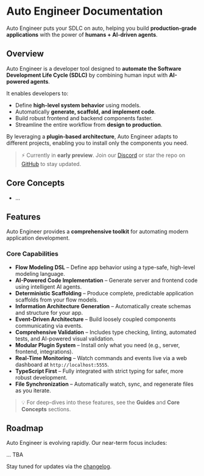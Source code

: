 # Auto Engineer Documentation

Auto Engineer puts your SDLC on auto, helping you build **production-grade applications** with the power of **humans + AI-driven agents**.

## Overview

Auto Engineer is a developer tool designed to **automate the Software Development Life Cycle (SDLC)** by combining human input with **AI-powered agents**.

It enables developers to:

- Define **high-level system behavior** using models.
- Automatically **generate, scaffold, and implement code**.
- Build robust frontend and backend components faster.
- Streamline the entire workflow from **design to production**.

By leveraging a **plugin-based architecture**, Auto Engineer adapts to different projects, enabling you to install only the components you need.

> ⚡ Currently in **early preview**. Join our [Discord](https://discord.gg/B8BKcKMRm8) or star the repo on [GitHub](https://github.com/SamHatoum/auto-engineer) to stay updated.

## Core Concepts

- ...

## Features

Auto Engineer provides a **comprehensive toolkit** for automating modern application development.

### Core Capabilities

- **Flow Modeling DSL** – Define app behavior using a type-safe, high-level modeling language.
- **AI-Powered Code Implementation** – Generate server and frontend code using intelligent AI agents.
- **Deterministic Scaffolding** – Produce complete, predictable application scaffolds from your flow models.
- **Information Architecture Generation** – Automatically create schemas and structure for your app.
- **Event-Driven Architecture** – Build loosely coupled components communicating via events.
- **Comprehensive Validation** – Includes type checking, linting, automated tests, and AI-powered visual validation.
- **Modular Plugin System** – Install only what you need (e.g., server, frontend, integrations).
- **Real-Time Monitoring** – Watch commands and events live via a web dashboard at `http://localhost:5555`.
- **TypeScript First** – Fully integrated with strict typing for safer, more robust development.
- **File Synchronization** – Automatically watch, sync, and regenerate files as you iterate.

> 💡 For deep-dives into these features, see the **Guides** and **Core Concepts** sections.

## Roadmap

Auto Engineer is evolving rapidly. Our near-term focus includes:

... TBA

Stay tuned for updates via the [changelog](changelog.md).
